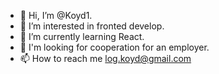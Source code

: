 - 👋 Hi, I’m @Koyd1.
- 👀 I’m interested in fronted develop.
- 🌱 I’m currently learning React.
- 💞️ I'm looking for cooperation for an employer.
- 📫 How to reach me log.koyd@gmail.com

<!---
Koyd1/Koyd1 is a ✨ special ✨ repository because its `README.md` (this file) appears on your GitHub profile.
You can click the Preview link to take a look at your changes.
--->
